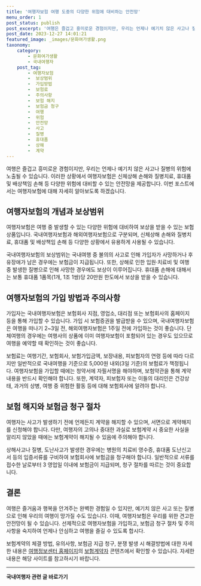 ```yaml
---
title: '여행자보험 여행 도중의 다양한 위험에 대비하는 안전망'
menu_order: 1
post_status: publish
post_excerpt: '여행은 즐겁고 흥미로운 경험이지만, 우리는 언제나 예기치 않은 사고나 질병의 위험에 노출될 수 있습니다. 이러한 상황에서 여행자보험은 신체상해 손해와 질병치료, 휴대품 및 배상책임 손해 등 다양한 위험에 대비할 수 있는 안전망을 제공합니다. 이번 포스트에서는 여행자보험에 대해 자세히 알아보도록 하겠습니다.'
post_date: 2023-12-27 14:01:21
featured_image: _images/문화여가생활.png
taxonomy:
    category:
        - 문화여가생활
        - 국내여행자
    post_tag:
        - 여행자보험
        -  보상범위
        -  가입방법
        -  보험료
        -  주의사항
        -  보험 해지
        -  보험금 청구
        -  여행
        -  위험
        -  안전망
        -  사고
        -  질병
        -  휴대품
        -  상해
        -  계약
---
```



여행은 즐겁고 흥미로운 경험이지만, 우리는 언제나 예기치 않은 사고나 질병의 위험에 노출될 수 있습니다. 이러한 상황에서 여행자보험은 신체상해 손해와 질병치료, 휴대품 및 배상책임 손해 등 다양한 위험에 대비할 수 있는 안전망을 제공합니다. 이번 포스트에서는 여행자보험에 대해 자세히 알아보도록 하겠습니다.

## 여행자보험의 개념과 보상범위

여행자보험은 여행 중 발생할 수 있는 다양한 위험에 대비하여 보상을 받을 수 있는 보험 상품입니다. 국내여행자보험과 해외여행자보험으로 구분되며, 신체상해 손해와 질병치료, 휴대품 및 배상책임 손해 등 다양한 상황에서 유용하게 사용될 수 있습니다.

국내여행자보험의 보상범위는 국내여행 중 불의의 사고로 인해 가입자가 사망하거나 후유장애가 남은 경우에는 보험금이 지급됩니다. 또한, 상해로 인한 입원·치료비 및 여행 중 발생한 질병으로 인해 사망한 경우에도 보상이 이루어집니다. 휴대품 손해에 대해서는 보통 휴대품 1품목(1개, 1조 1쌍)당 20만원 한도에서 보상을 받을 수 있습니다.

## 여행자보험의 가입 방법과 주의사항

가입자는 국내여행자보험은 보험회사 지점, 영업소, 대리점 또는 보험회사의 홈페이지 등을 통해 가입할 수 있습니다. 가입 시 보험증권을 발급받을 수 있으며, 국내여행자보험은 여행을 떠나기 2~3일 전, 해외여행자보험은 1주일 전에 가입하는 것이 좋습니다. 단체여행의 경우에는 여행사의 상품에 이미 여행자보험이 포함되어 있는 경우도 있으므로 여행을 예약할 때 확인하는 것이 좋습니다.

보험료는 여행기간, 보험회사, 보험가입금액, 보장내용, 피보험자의 연령 등에 따라 다르지만 일반적으로 국내여행을 기준으로 5,000원 내외(3일 기준)의 보험료가 책정됩니다. 여행자보험을 가입할 때에는 청약서에 자필서명을 해야하며, 보험약관을 통해 계약 내용을 반드시 확인해야 합니다. 또한, 계약자, 피보험자 또는 이들의 대리인은 건강상태, 과거의 상병, 여행 중 위험한 활동 등에 대해 보험회사에 알려야 합니다.

## 보험 해지와 보험금 청구 절차

여행자는 사고가 발생하기 전에 언제든지 계약을 해지할 수 있으며, 서면으로 계약해지를 신청해야 합니다. 다만, 여행자의 고의나 중대한 과실로 보험계약 시 중요한 사실을 알리지 않았을 때에는 보험계약이 해지될 수 있음에 주의해야 합니다.

상해사고나 질병, 도난사고가 발생한 경우에는 병원의 치료비 영수증, 휴대품 도난신고서 등의 입증서류를 구비하여 보험회사에 보험금을 청구해야 합니다. 일반적으로 서류를 접수한 날로부터 3 영업일 이내에 보험금이 지급되며, 청구 절차를 따르는 것이 중요합니다.

## 결론

여행은 즐거움과 행복을 안겨주는 완벽한 경험일 수 있지만, 예기치 않은 사고 또는 질병으로 인해 우리의 여행이 망가질 수도 있습니다. 이때, 여행자보험은 우리를 위한 견고한 안전망이 될 수 있습니다. 선제적으로 여행자보험을 가입하고, 보험금 청구 절차 및 주의사항을 숙지하여 언제나 안심하고 여행을 즐길 수 있도록 합시다.

보험계약의 체결 방법, 유의사항, 보험금 지급 청구, 분쟁 발생 시 해결방법에 대한 자세한 내용은 [여행정보센터 홈페이지](http://www.tourinfo.or.kr/)의 [보험계약자](http://www.tourinfo.or.kr/contents/tourbbs/7159) 콘텐츠에서 확인할 수 있습니다. 자세한 내용은 해당 사이트를 참고하시기 바랍니다.
<!-- wp:separator -->
<hr class="wp-block-separator has-alpha-channel-opacity"/>
<!-- /wp:separator -->

<!-- wp:group {"backgroundColor":"base","layout":{"type":"constrained"}} -->
<div class="wp-block-group has-base-background-color has-background"><!-- wp:paragraph {"align":"center","fontSize":"medium"} -->
<p class="has-text-align-center has-large-font-size"><strong>국내여행자 관련 글 바로가기</strong></p>
<!-- /wp:paragraph -->


<!-- wp:latest-posts
{"categories":[{"id":15374,"count":19,"description":"","link":"https://uknowlaw.com/category/%ea%b5%ad%eb%82%b4%ec%97%ac%ed%96%89%ec%9e%90/","name":"국내여행자","slug":"국내여행자","taxonomy":"category","parent":0,"meta":[],"_links":{"self":[{"href":"https://uknowlaw.com/wp-json/wp/v2/categories/15374"}],"collection":[{"href":"https://uknowlaw.com/wp-json/wp/v2/categories"}],"about":[{"href":"https://uknowlaw.com/wp-json/wp/v2/taxonomies/category"}],"wp:post_type":[{"href":"https://uknowlaw.com/wp-json/wp/v2/posts?categories=15374"}],"curies":[{"name":"wp","href":"https://api.w.org/{rel}","templated":true}]}}],"postsToShow":100,"excerptLength":28,"postLayout":"grid","columns":2,"featuredImageAlign":"left","featuredImageSizeSlug":"large","fontSize":"small"} /--></div>
<!-- /wp:group -->